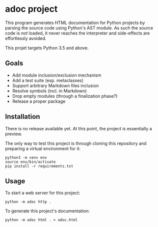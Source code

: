 # **adoc** project

This program generates HTML documentation for Python projects by parsing the
source code using Python's AST module. As such the source code is *not* loaded,
it never reaches the interpreter and side-effects are effortlessly avoided.

This projet targets Python 3.5 and above.


## Goals

- Add module inclusion/exclusion mechanism
- Add a test suite (esp. metaclasses)
- Support arbitrary Markdown files inclusion
- Resolve symbols (incl. in Markdown)
- Drop empty modules (through a finalization phase?)
- Release a proper package


## Installation

There is no release available yet. At this point, the project is essentially a
preview.

The only way to test this project is through cloning this repository and
preparing a virtual environment for it:

    python3 -m venv env
    source env/bin/activate
    pip install -r requirements.txt


## Usage

To start a web server for this project:

    python -m adoc http .

To generate this project's documentation:

    python -m adoc html . > adoc.html
